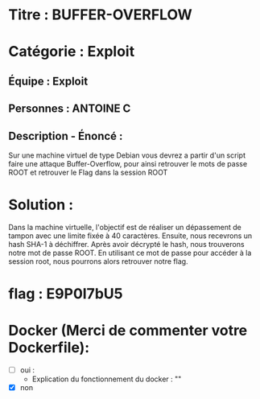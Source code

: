 # Titre : BUFFER-OVERFLOW

# Catégorie : Exploit

## Équipe : Exploit

## Personnes : ANTOINE C

## Description - Énoncé :

Sur une machine virtuel de type Debian vous devrez a partir d'un script faire une attaque Buffer-Overflow, pour ainsi retrouver le mots de passe ROOT et retrouver le Flag dans la session ROOT

# Solution :

Dans la machine virtuelle, l'objectif est de réaliser un dépassement de tampon avec une limite fixée à 40 caractères. Ensuite, nous recevrons un hash SHA-1 à déchiffrer. Après avoir décrypté le hash, nous trouverons notre mot de passe ROOT. En utilisant ce mot de passe pour accéder à la session root, nous pourrons alors retrouver notre flag.

# flag : E9P0I7bU5

# Docker (Merci de commenter votre Dockerfile):

- [ ] oui :
  - Explication du fonctionnement du docker : ""
- [x] non